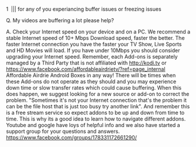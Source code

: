 1 
||| 
for any of you experiancing buffer issues or freezing issues 

Q. My videos are buffering a lot please help? 

A. Check your Internet speed on your device and on a PC. We recommend a stable Internet speed of 10+ Mbps Download speed, faster the better. The faster Internet connection you have the faster your TV Show, Live Sports and HD Movies will load. If you have under 10Mbps you should consider upgrading your Internet speed. Remember, each Add-ons is separately managed by a Third Party that is not affiliated with http://kodi.tv or https://www.facebook.com/affordableairdrietv/?ref=page_internal Affordable Airdrie Android Boxes in any way! There will be times when these Add-ons do not operate as they should and you may experience down time or slow transfer rates which could cause buffering. When this does happen, we suggest looking for a new source or add-on to correct the problem. "Sometimes it's not your Internet connection that's the problem it can be the file host that is just too busy try another link".
And remember this is a free stream service so expect addons to be up and down from time to time.  This is why its a good idea to learn how to navigate different addons.  Youtube and google have loys of helpful info and we also have started a support group for your questions and answers.     https://www.facebook.com/groups/178331172661290/    
